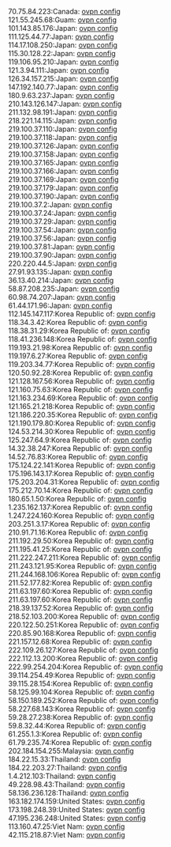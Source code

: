 70.75.84.223:Canada: [ovpn config](vpn/70_75_84_223.ovpn)  
121.55.245.68:Guam: [ovpn config](vpn/121_55_245_68.ovpn)  
101.143.85.176:Japan: [ovpn config](vpn/101_143_85_176.ovpn)  
111.125.44.77:Japan: [ovpn config](vpn/111_125_44_77.ovpn)  
114.17.108.250:Japan: [ovpn config](vpn/114_17_108_250.ovpn)  
115.30.128.22:Japan: [ovpn config](vpn/115_30_128_22.ovpn)  
119.106.95.210:Japan: [ovpn config](vpn/119_106_95_210.ovpn)  
121.3.94.111:Japan: [ovpn config](vpn/121_3_94_111.ovpn)  
126.34.157.215:Japan: [ovpn config](vpn/126_34_157_215.ovpn)  
147.192.140.77:Japan: [ovpn config](vpn/147_192_140_77.ovpn)  
180.9.63.237:Japan: [ovpn config](vpn/180_9_63_237.ovpn)  
210.143.126.147:Japan: [ovpn config](vpn/210_143_126_147.ovpn)  
211.132.98.191:Japan: [ovpn config](vpn/211_132_98_191.ovpn)  
218.221.14.115:Japan: [ovpn config](vpn/218_221_14_115.ovpn)  
219.100.37.110:Japan: [ovpn config](vpn/219_100_37_110.ovpn)  
219.100.37.118:Japan: [ovpn config](vpn/219_100_37_118.ovpn)  
219.100.37.126:Japan: [ovpn config](vpn/219_100_37_126.ovpn)  
219.100.37.158:Japan: [ovpn config](vpn/219_100_37_158.ovpn)  
219.100.37.165:Japan: [ovpn config](vpn/219_100_37_165.ovpn)  
219.100.37.166:Japan: [ovpn config](vpn/219_100_37_166.ovpn)  
219.100.37.169:Japan: [ovpn config](vpn/219_100_37_169.ovpn)  
219.100.37.179:Japan: [ovpn config](vpn/219_100_37_179.ovpn)  
219.100.37.190:Japan: [ovpn config](vpn/219_100_37_190.ovpn)  
219.100.37.2:Japan: [ovpn config](vpn/219_100_37_2.ovpn)  
219.100.37.24:Japan: [ovpn config](vpn/219_100_37_24.ovpn)  
219.100.37.29:Japan: [ovpn config](vpn/219_100_37_29.ovpn)  
219.100.37.54:Japan: [ovpn config](vpn/219_100_37_54.ovpn)  
219.100.37.56:Japan: [ovpn config](vpn/219_100_37_56.ovpn)  
219.100.37.81:Japan: [ovpn config](vpn/219_100_37_81.ovpn)  
219.100.37.90:Japan: [ovpn config](vpn/219_100_37_90.ovpn)  
220.220.44.5:Japan: [ovpn config](vpn/220_220_44_5.ovpn)  
27.91.93.135:Japan: [ovpn config](vpn/27_91_93_135.ovpn)  
36.13.40.214:Japan: [ovpn config](vpn/36_13_40_214.ovpn)  
58.87.208.235:Japan: [ovpn config](vpn/58_87_208_235.ovpn)  
60.98.74.207:Japan: [ovpn config](vpn/60_98_74_207.ovpn)  
61.44.171.96:Japan: [ovpn config](vpn/61_44_171_96.ovpn)  
112.145.147.117:Korea Republic of: [ovpn config](vpn/112_145_147_117.ovpn)  
118.34.3.42:Korea Republic of: [ovpn config](vpn/118_34_3_42.ovpn)  
118.38.31.29:Korea Republic of: [ovpn config](vpn/118_38_31_29.ovpn)  
118.41.236.148:Korea Republic of: [ovpn config](vpn/118_41_236_148.ovpn)  
119.193.21.98:Korea Republic of: [ovpn config](vpn/119_193_21_98.ovpn)  
119.197.6.27:Korea Republic of: [ovpn config](vpn/119_197_6_27.ovpn)  
119.203.34.77:Korea Republic of: [ovpn config](vpn/119_203_34_77.ovpn)  
120.50.92.28:Korea Republic of: [ovpn config](vpn/120_50_92_28.ovpn)  
121.128.167.56:Korea Republic of: [ovpn config](vpn/121_128_167_56.ovpn)  
121.160.75.63:Korea Republic of: [ovpn config](vpn/121_160_75_63.ovpn)  
121.163.234.69:Korea Republic of: [ovpn config](vpn/121_163_234_69.ovpn)  
121.165.21.218:Korea Republic of: [ovpn config](vpn/121_165_21_218.ovpn)  
121.186.220.35:Korea Republic of: [ovpn config](vpn/121_186_220_35.ovpn)  
121.190.179.80:Korea Republic of: [ovpn config](vpn/121_190_179_80.ovpn)  
124.53.214.30:Korea Republic of: [ovpn config](vpn/124_53_214_30.ovpn)  
125.247.64.9:Korea Republic of: [ovpn config](vpn/125_247_64_9.ovpn)  
14.32.38.247:Korea Republic of: [ovpn config](vpn/14_32_38_247.ovpn)  
14.52.76.83:Korea Republic of: [ovpn config](vpn/14_52_76_83.ovpn)  
175.124.22.141:Korea Republic of: [ovpn config](vpn/175_124_22_141.ovpn)  
175.196.143.17:Korea Republic of: [ovpn config](vpn/175_196_143_17.ovpn)  
175.203.204.31:Korea Republic of: [ovpn config](vpn/175_203_204_31.ovpn)  
175.212.70.14:Korea Republic of: [ovpn config](vpn/175_212_70_14.ovpn)  
180.65.1.50:Korea Republic of: [ovpn config](vpn/180_65_1_50.ovpn)  
1.235.162.137:Korea Republic of: [ovpn config](vpn/1_235_162_137.ovpn)  
1.247.224.160:Korea Republic of: [ovpn config](vpn/1_247_224_160.ovpn)  
203.251.3.17:Korea Republic of: [ovpn config](vpn/203_251_3_17.ovpn)  
210.91.71.16:Korea Republic of: [ovpn config](vpn/210_91_71_16.ovpn)  
211.192.29.50:Korea Republic of: [ovpn config](vpn/211_192_29_50.ovpn)  
211.195.41.25:Korea Republic of: [ovpn config](vpn/211_195_41_25.ovpn)  
211.222.247.211:Korea Republic of: [ovpn config](vpn/211_222_247_211.ovpn)  
211.243.121.95:Korea Republic of: [ovpn config](vpn/211_243_121_95.ovpn)  
211.244.168.106:Korea Republic of: [ovpn config](vpn/211_244_168_106.ovpn)  
211.52.177.82:Korea Republic of: [ovpn config](vpn/211_52_177_82.ovpn)  
211.63.197.60:Korea Republic of: [ovpn config](vpn/211_63_197_60.ovpn)  
211.63.197.60:Korea Republic of: [ovpn config](vpn/211_63_197_60.ovpn)  
218.39.137.52:Korea Republic of: [ovpn config](vpn/218_39_137_52.ovpn)  
218.52.103.200:Korea Republic of: [ovpn config](vpn/218_52_103_200.ovpn)  
220.122.50.251:Korea Republic of: [ovpn config](vpn/220_122_50_251.ovpn)  
220.85.90.168:Korea Republic of: [ovpn config](vpn/220_85_90_168.ovpn)  
221.157.12.68:Korea Republic of: [ovpn config](vpn/221_157_12_68.ovpn)  
222.109.26.127:Korea Republic of: [ovpn config](vpn/222_109_26_127.ovpn)  
222.112.13.200:Korea Republic of: [ovpn config](vpn/222_112_13_200.ovpn)  
222.99.254.204:Korea Republic of: [ovpn config](vpn/222_99_254_204.ovpn)  
39.114.254.49:Korea Republic of: [ovpn config](vpn/39_114_254_49.ovpn)  
39.115.28.154:Korea Republic of: [ovpn config](vpn/39_115_28_154.ovpn)  
58.125.99.104:Korea Republic of: [ovpn config](vpn/58_125_99_104.ovpn)  
58.150.189.252:Korea Republic of: [ovpn config](vpn/58_150_189_252.ovpn)  
58.227.68.143:Korea Republic of: [ovpn config](vpn/58_227_68_143.ovpn)  
59.28.27.238:Korea Republic of: [ovpn config](vpn/59_28_27_238.ovpn)  
59.8.32.44:Korea Republic of: [ovpn config](vpn/59_8_32_44.ovpn)  
61.255.1.3:Korea Republic of: [ovpn config](vpn/61_255_1_3.ovpn)  
61.79.235.74:Korea Republic of: [ovpn config](vpn/61_79_235_74.ovpn)  
202.184.154.255:Malaysia: [ovpn config](vpn/202_184_154_255.ovpn)  
184.22.15.33:Thailand: [ovpn config](vpn/184_22_15_33.ovpn)  
184.22.203.27:Thailand: [ovpn config](vpn/184_22_203_27.ovpn)  
1.4.212.103:Thailand: [ovpn config](vpn/1_4_212_103.ovpn)  
49.228.98.43:Thailand: [ovpn config](vpn/49_228_98_43.ovpn)  
58.136.236.128:Thailand: [ovpn config](vpn/58_136_236_128.ovpn)  
163.182.174.159:United States: [ovpn config](vpn/163_182_174_159.ovpn)  
173.198.248.39:United States: [ovpn config](vpn/173_198_248_39.ovpn)  
47.195.236.248:United States: [ovpn config](vpn/47_195_236_248.ovpn)  
113.160.47.25:Viet Nam: [ovpn config](vpn/113_160_47_25.ovpn)  
42.115.218.87:Viet Nam: [ovpn config](vpn/42_115_218_87.ovpn)  
